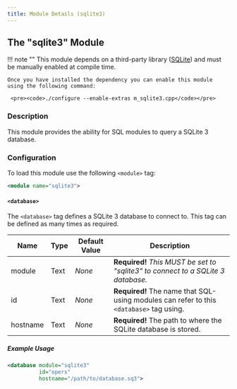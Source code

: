 ```yaml
---
title: Module Details (sqlite3)
---
```


## The "sqlite3" Module

!!! note ""
    This module depends on a third-party library ([SQLite](https://www.sqlite.org/index.html)) and must be manually enabled at compile time.

    Once you have installed the dependency you can enable this module using the following command:

     <pre><code>./configure --enable-extras m_sqlite3.cpp</code></pre>

### Description

This module provides the ability for SQL modules to query a SQLite 3 database.

### Configuration

To load this module use the following `<module>` tag:

```xml
<module name="sqlite3">
```

#### `<database>`

The `<database>` tag defines a SQLite 3 database to connect to. This tag can be defined as many times as required.

Name     | Type   | Default Value | Description
-------- | ------ | ------------- | -----------
module   | Text   | *None*        | **Required!** *This MUST be set to "sqlite3" to connect to a SQLite 3 database.*
id       | Text   | *None*        | **Required!** The name that SQL-using modules can refer to this `<database>` tag using.
hostname | Text   | *None*        | **Required!** The path to where the SQLite database is stored.

##### Example Usage

```xml
<database module="sqlite3"
          id="opers"
          hostname="/path/to/database.sq3">
```
